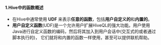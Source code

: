 #### 1.Hive中的函数概述
* 在Hive中通常使用 **UDF** 来表示**任意的函数**，包括**用户自定义的**和**内置的**。
* **用户自定义函数**(UDF)是一个允许用户扩展HiveQL的强大功能。用户使用Java进行自定义函数的编码，然后将其加入到用户会话中(交互式的或者通过脚本执行的)，
它们就将和内置的函数一样使用，甚至可以提供联机帮助。


